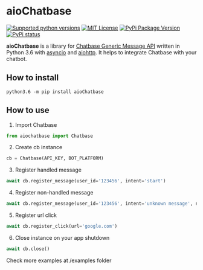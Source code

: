 # aioChatbase 
[![Supported python versions](https://img.shields.io/pypi/pyversions/aiogram.svg?style=flat-square)](https://pypi.python.org/pypi/aiogram)
[![MIT License](https://img.shields.io/pypi/l/aiogram.svg?style=flat-square)](https://opensource.org/licenses/MIT)
[![PyPi Package Version](https://img.shields.io/pypi/v/aioChatbase.svg?style=flat-square)](https://pypi.python.org/pypi/aioChatbase)
[![PyPi status](https://img.shields.io/pypi/status/aioChatbase.svg?style=flat-square)](https://pypi.python.org/pypi/aioChatbase)

**aioChatbase** is a library for [Chatbase Generic Message API](https://chatbase.com/documentation/generic) written in Python 3.6 with [asyncio](https://docs.python.org/3/library/asyncio.html) and [aiohttp](https://github.com/aio-libs/aiohttp). 
It helps to integrate Chatbase with your chatbot.

## How to install
```
python3.6 -m pip install aioChatbase
```

## How to use
1) Import Chatbase
```python
from aiochatbase import Chatbase
```

2) Create cb instance
```python
cb = Chatbase(API_KEY, BOT_PLATFORM)
```

3) Register handled message
```python
await cb.register_message(user_id='123456', intent='start')
```

4) Register non-handled message
```python
await cb.register_message(user_id='123456', intent='unknown message', not_handled=True)
```

5) Register url click
```python
await cb.register_click(url='google.com')
```

6) Close instance on your app shutdown
```python
await cb.close()
```

 Check more examples at /examples folder
